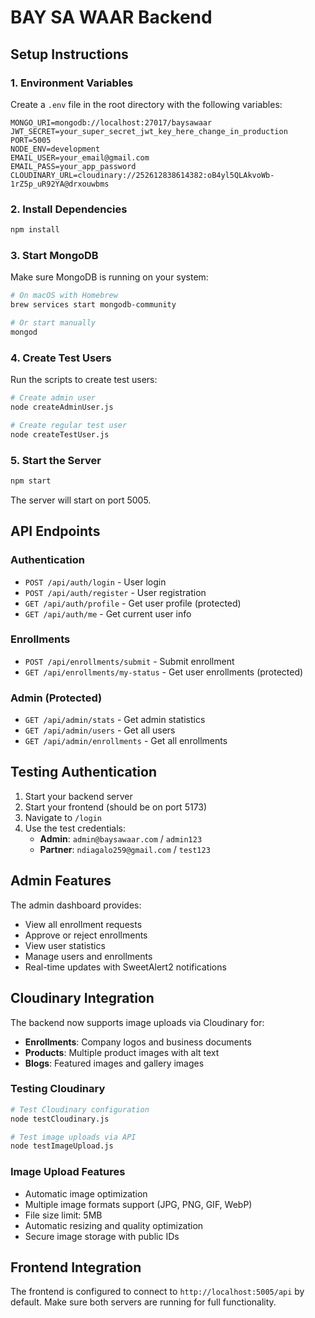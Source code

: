 # BAY SA WAAR Backend

## Setup Instructions

### 1. Environment Variables
Create a `.env` file in the root directory with the following variables:

```env
MONGO_URI=mongodb://localhost:27017/baysawaar
JWT_SECRET=your_super_secret_jwt_key_here_change_in_production
PORT=5005
NODE_ENV=development
EMAIL_USER=your_email@gmail.com
EMAIL_PASS=your_app_password
CLOUDINARY_URL=cloudinary://252612838614382:oB4yl5QLAkvoWb-1rZ5p_uR92YA@drxouwbms
```

### 2. Install Dependencies
```bash
npm install
```

### 3. Start MongoDB
Make sure MongoDB is running on your system:
```bash
# On macOS with Homebrew
brew services start mongodb-community

# Or start manually
mongod
```

### 4. Create Test Users
Run the scripts to create test users:
```bash
# Create admin user
node createAdminUser.js

# Create regular test user
node createTestUser.js
```

### 5. Start the Server
```bash
npm start
```

The server will start on port 5005.

## API Endpoints

### Authentication
- `POST /api/auth/login` - User login
- `POST /api/auth/register` - User registration
- `GET /api/auth/profile` - Get user profile (protected)
- `GET /api/auth/me` - Get current user info

### Enrollments
- `POST /api/enrollments/submit` - Submit enrollment
- `GET /api/enrollments/my-status` - Get user enrollments (protected)

### Admin (Protected)
- `GET /api/admin/stats` - Get admin statistics
- `GET /api/admin/users` - Get all users
- `GET /api/admin/enrollments` - Get all enrollments

## Testing Authentication

1. Start your backend server
2. Start your frontend (should be on port 5173)
3. Navigate to `/login`
4. Use the test credentials:
   - **Admin**: `admin@baysawaar.com` / `admin123`
   - **Partner**: `ndiagalo259@gmail.com` / `test123`

## Admin Features

The admin dashboard provides:
- View all enrollment requests
- Approve or reject enrollments
- View user statistics
- Manage users and enrollments
- Real-time updates with SweetAlert2 notifications

## Cloudinary Integration

The backend now supports image uploads via Cloudinary for:
- **Enrollments**: Company logos and business documents
- **Products**: Multiple product images with alt text
- **Blogs**: Featured images and gallery images

### Testing Cloudinary
```bash
# Test Cloudinary configuration
node testCloudinary.js

# Test image uploads via API
node testImageUpload.js
```

### Image Upload Features
- Automatic image optimization
- Multiple image formats support (JPG, PNG, GIF, WebP)
- File size limit: 5MB
- Automatic resizing and quality optimization
- Secure image storage with public IDs

## Frontend Integration

The frontend is configured to connect to `http://localhost:5005/api` by default. Make sure both servers are running for full functionality.
